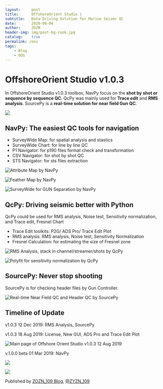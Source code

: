 ```yaml
---
layout:     post
title:      OffshoreOrient Studio |
subtitle:   Data Driving Solution for Marine Seismc QC
date:       2020-06-04
author:     ZOZN
header-img: img/post-bg-cook.jpg
catalog:    true
permalink: /oos
tags:
    - Blog
    - OOS
---
```




# OffshoreOrient Studio v1.0.3

In OffshoreOrient Studio v1.0.3 toolbox, NavPy focus on the **shot by shot or sequence by sequence QC**. QcPy was mainly used for **Trace edit** and **RMS analysis**. SourcePy is  a **real-time  solution for near field Gun QC**.

![](\img\OOS\NavPy_SurveyWide_Cross-line_QC_package_Introduction-1024x576.png)

## NavPy: The easiest QC tools for navigation

- SurveyWide Map: for spatial analysis and stastics
- SurveyWide Chart: for line by line QC
- P1 Navigator: for p190 files format check and transformation
- CSV Navigator: for shot by shot QC
- STS Navigator: for sts files extraction

![Attribute Map by NavPy](\img\OOS\oos_attributemap.png)

![Feather Map by NavPy](\img\OOS\oos_feather.png)

![SurveyWide for GUN Separation by NavPy](\img\OOS\oos_surveywide.png)

## QcPy: Driving seismic better with Python 

QcPy could be used for RMS analysis, Noise test, Sensitivity normalization, and Trace edit, Fresnel Chart

- Trace Edit toolkits: P2G/ ADS Pro/ Trace Edit Plot
- RMS analysis:  RMS analysis, Noise test, Sensitivity Normalization
- Fresnel Calculation: for estimating the size of Fresnel zone

![RMS Analysis, stack in channel/streamer/shots by QcPy](\img\OOS\oos_rms.png)

![Polyfit for sensitivity normalization by QcPy](\img\OOS\oos_polyfit.png)

## SourcePy: Never stop shooting

SourcePy is for checking header files by Gun Controller.

![Real-time Near Field QC and Header QC by SourcePy](\img\OOS\oos_sourcepy.png)

## Timeline of Update

v1.0.3 12 Dec 2019: RMS Analysis, SourcePy

v1.0.3 18 Aug 2019: License, New GUI, ADS Pro and Trace Edit Plot

![Main page of Offshore Orient Studio v1.0.3 12 Aug 2019](\img\OOS\oos_mainpage.png)

v.1.0.0 beta 01 Mar 2019: NavPy

![](\img\OOS\NavPy_SurveyWide_Cross-line_QC_package_Introduction1-1024x576.png)

![](img\OOS\NavPy_SurveyWide_Cross-line_QC_package_Introduction2-1024x576.png)



Published by [ZOZN_109 Blog](http://offshoreorient.xyz), [@ZYZN_109](http://github.com/liuh886)